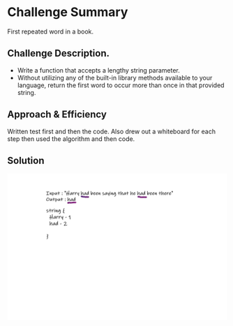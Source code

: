# Challenge Summary
First repeated word in a book.

## Challenge Description.
- Write a function that accepts a lengthy string parameter.
- Without utilizing any of the built-in library methods available to your language, return the first word to occur more than once in that provided string.

## Approach & Efficiency
Written test first and then the code. Also drew out a whiteboard for each step then used the algorithm and then code.

## Solution
![Whiteboard](./assets/repeatedWord.png)
